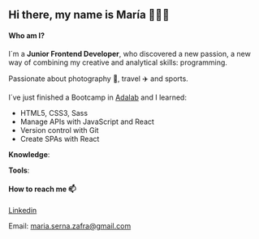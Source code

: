 ## Hi there, my name is María 👩🏻‍💻

#### Who am I?

I´m a **Junior Frontend Developer**, who discovered a new passion, a new way of combining my creative and analytical skills: programming. 

Passionate about photography 📸, travel :airplane: and sports.

I´ve just finished a Bootcamp in [Adalab](https://adalab.es/) and I learned:
  * HTML5, CSS3, Sass
  * Manage APIs with JavaScript and React
  * Version control with Git
  * Create SPAs with React

**Knowledge**:

**Tools**:




#### How to reach me 📫

[Linkedin](https://www.linkedin.com/in/maria-serna-zafra)

Email: maria.serna.zafra@gmail.com




